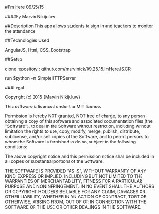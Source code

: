 #I'm Here 09/25/15

####By Marvin Nikijuluw

##Description
This app allows students to sign in and teachers to monitor the attendance

##Technologies Used

AngularJS, Html, CSS, Bootstrap

##Setup 

clone repository : github.com/marvinick/09.25.15.ImHereJS.CR

run $python -m SimpleHTTPServer

###Legal

Copyright (c) 2015 {Marvin Nikijuluw}

This software is licensed under the MIT license.

Permission is hereby NOT granted, NOT free of charge, to any person obtaining a copy of this software and associated documentation files (the "Software"), to deal in the Software without restriction, including without limitation the rights to use, copy, modify, merge, publish, distribute, sublicense, and/or sell copies of the Software, and to permit persons to whom the Software is furnished to do so, subject to the following conditions:

The above copyright notice and this permission notice shall be included in all copies or substantial portions of the Software.

THE SOFTWARE IS PROVIDED "AS IS", WITHOUT WARRANTY OF ANY KIND, EXPRESS OR IMPLIED, INCLUDING BUT NOT LIMITED TO THE WARRANTIES OF MERCHANTABILITY, FITNESS FOR A PARTICULAR PURPOSE AND NONINFRINGEMENT. IN NO EVENT SHALL THE AUTHORS OR COPYRIGHT HOLDERS BE LIABLE FOR ANY CLAIM, DAMAGES OR OTHER LIABILITY, WHETHER IN AN ACTION OF CONTRACT, TORT OR OTHERWISE, ARISING FROM, OUT OF OR IN CONNECTION WITH THE SOFTWARE OR THE USE OR OTHER DEALINGS IN THE SOFTWARE.

